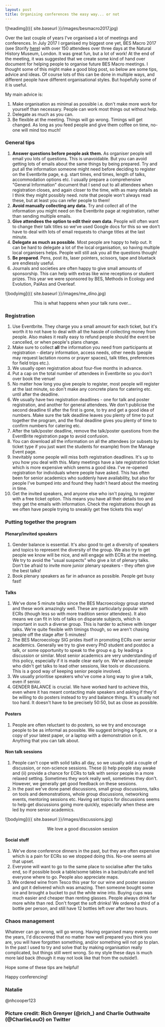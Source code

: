```yaml
---
layout: post
title: Organising conferences the easy way... or not
---
```


![headimg]({{ site.baseurl }}/images/besmacro2017.jpg)

Over the last couple of years I've organised a lot of meetings and conferences. In July 2017 I organised my biggest one yet, BES Macro 2017 (see Storify [here](https://storify.com/sheardcat/bes-macro-2017)) with over 150 attendees over three days at the Natural History Museum, London. It was great fun, but a lot of work! At the end of the meeting, it was suggested that we create some kind of hand over document for helping people to organise future BES Macro meetings. I thought some of this might make a good blog post, so below are some tips, advice and ideas. Of course lots of this can be done in multiple ways, and different people have different organisational styles. But hopefully some of it is useful.

My main advice is:

1. Make organisation as minimal as possible i.e. don't make more work for yourself than necessary. People can work most things out without help.
1. Delegate as much as you can.
1. Be flexible at the meeting. Things will go wrong. Timings will get changed. As long as you feed people and give them coffee on time, no-one will mind too much!

### General tips
1. **Answer questions before people ask them.** As organiser people will email you lots of questions. This is unavoidable. But you can avoid getting lots of emails about the same things by being prepared. Try and put all the information someone might need before deciding to register on the Eventbrite page, e.g. start times, end times, length of talks, accommodation options etc. I usually prepare a comprehensive "General Information" document that I send out to all attendees when registration closes, and again closer to the time, with as many details as I think they might possibly need. note that people won't always read these, but at least you can refer people to them!
2. **Avoid manually collecting any data.** Try and collect all of the information you might need on the Eventbrite page at registration, rather than sending multiple emails.
3. **Give attendees the option to edit their own data**. People will often want to change their talk titles so we've used Google docs for this so we don't have to deal with lots of email requests to change titles at the last minute.
4. **Delegate as much as possible**. Most people are happy to help out. It can be hard to delegate a lot of the local organisation, so having multiple local organisers helps. People will still ask you all the questions though!
6. **Be prepared**. Pens, post its, laser pointers, scissors, tape and bluetack are endlessly useful.
1. Journals and societies are often happy to give small amounts of sponsorship. This can help with extras like wine receptions or student prizes. This year we were sponsored by BES, Methods in Ecology and Evolution, PalAss and Overleaf.

![bodyimg]({{ site.baseurl }}/images/me_dino.jpg)
<center>This is what happens when your talk runs over...</center>

### Registration
1. Use Eventbrite. They charge you a small amount for each ticket, but it's worth it to not have to deal with all the hassle of collecting money from people. Also makes it really easy to refund people should the event be cancelled, or when people's plans change.
1. Make sure to collect **all** the information you need from participants at registration - dietary information, access needs, other needs (people may request lactation rooms or prayer spaces), talk titles, preferences for field trips etc.).
1. We usually open registration about four-five months in advance.
1. Put a cap on the total number of attendees in Eventbrite so you don't over book the venue!
1. No matter how long you give people to register, most people will register at the last minute, so don't make any concrete plans for catering etc. until after the deadline.
1. We usually have two registration deadlines - one for talk and poster registration, and another for general attendees. We don't publicise the second deadline til after the first is gone, to try and get a good idea of numbers. Make sure the talk deadline leaves you plenty of time to put together the program, and the final deadline gives you plenty of time to confirm numbers for catering etc.
1. After the talk/poster deadline, remove the talk/poster questions from the EventBrite registration page to avoid confusion.
1. You can download all the information on all the attendees (or subsets by ticket type if you just want the students for example) from the Manage Event page.
1. Inevitably some people will miss both registration deadlines. It's up to you how you deal with this. Many meetings have a late registration ticket which is more expensive which seems a good idea. I've re-opened registration for individuals where people have asked. This has often been for senior academics who suddenly have availability, but also for people I've bumped into and found they hadn't heard about the meeting in time.
1. Get the invited speakers, and anyone else who isn't paying, to register with a free ticket option. This means you have all their details too and they get the emails with information. Check the registrations though as we often have people trying to sneakily get free tickets this way!

### Putting together the program
#### Plenary/invited speakers
1. Gender balance is essential. It's also good to get a diversity of speakers and topics to represent the diversity of the group. We also try to get people we know will be nice, and will engage with ECRs at the meeting. We try to avoid the "usual suspects" who give a lot of plenary talks. Don't be afraid to invite more junior plenary speakers - they often give the best talks! 
1. Book plenary speakers as far in advance as possible. People get busy fast!

#### Talks
1. We've done 5 minute talks since the BES Macroecology group started and these work amazingly well. These are particularly popular with ECRs (though less so with more tradition senior attendees). It also means we can fit in lots of talks on disparate subjects, which is important in such a diverse group. This is harder to achieve with longer talks. We're quite flexible with timings though, so we aren't chasing people off the stage after 5 minutes!
1. The BES Macroecology SIG prides itself in promoting ECRs over senior academics. Generally we try to give every PhD student and postdoc a talk, or some opportunity to speak to the group e.g. by leading a discussion or similar. Most senior academics are very understanding of this policy, especially if it is made clear early on. We've asked people who didn't get talks to lead other sessions, like tools or discussions. This is a good way of keeping senior people involved.
1. We usually prioritise speakers who've come a long way to give a talk, even if senior.
1. GENDER BALANCE is crucial. We have worked hard to achieve this, even where it has meant contacting male speakers and asking if they'd be willing to do posters instead to try and balance things. It's usually not too hard. It doesn't have to be precisely 50:50, but as close as possible.

#### Posters
1. People are often reluctant to do posters, so we try and encourage people to be as informal as possible. We suggest bringing a figure, or a copy of your latest paper, or a laptop with a demonstration on it. Anything that you can talk about.

#### Non talk sessions
1. People can't cope with solid talks all day, so we usually add a couple of discussion, or non-science sessions. These (i) help people stay awake and (ii) provide a chance for ECRs to talk with senior people in a more relaxed setting. Sometimes they work really well, sometimes they don't. However, we generally get good feedback on these sessions.
1. In the past we've done panel discussions, small group discussions, talks on tools and demonstrations, whole group discussions, networking events, mentoring sessions etc. Having set topics for discussions seems to help get discussions going more quickly, especially when these are led by more senior academics.

![bodyimg]({{ site.baseurl }}/images/discussions.jpg)
<center>We love a good discussion session</center>

#### Social stuff
1. We've done conference dinners in the past, but they are often expensive which is a pain for ECRs so we stopped doing this. No-one seems all that upset.
1. Everyone will want to go to the same place to socialise after the talks end, so if possible book a table/some tables in a bar/pub/cafe and tell everyone where to go. People also appreciate maps.
1. We ordered wine from Tesco this year for our wine and poster session and got it delivered which was amazing. Then someone bought some ice and brought a bucket to put the white wine into. Buying cups was much easier and cheaper than renting glasses. People always drink far more white than red. Don't forget the soft drinks! We ordered a third of a bottle per person, and still have 12 bottles left over after two hours.

### Chaos management
Whatever can go wrong, will go wrong. Having organised many events over the years, I'd discovered that no matter how well prepared you think you are, you will have forgotten something, and/or something will not go to plan. In the past I used to try and solve that by making organisation really complicated, but things still went wrong. So my style these days is much more laid back (though it may not look like that from the outside!). 

Hope some of these tips are helpful!

Happy conferencing!

### Natalie 
@nhcooper123

### Picture credit: Rich Grenyer (@rich_) and Charlie Outhwaite (@CharlieLouO) on Twitter